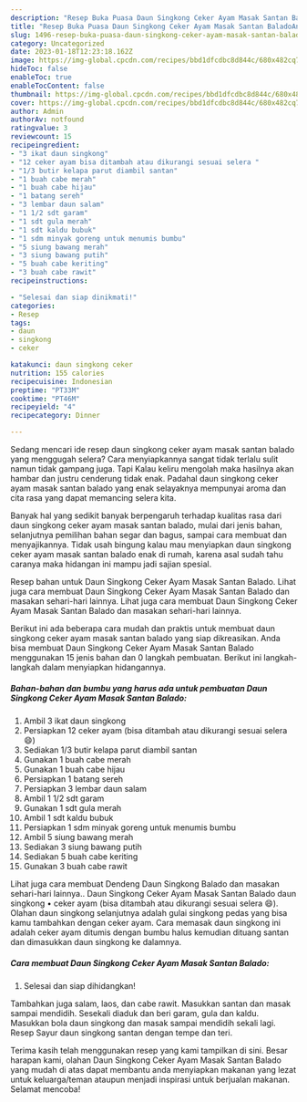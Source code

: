 ```yaml
---
description: "Resep Buka Puasa Daun Singkong Ceker Ayam Masak Santan BaladoAnti Ribet"
title: "Resep Buka Puasa Daun Singkong Ceker Ayam Masak Santan BaladoAnti Ribet"
slug: 1496-resep-buka-puasa-daun-singkong-ceker-ayam-masak-santan-baladoanti-ribet
category: Uncategorized
date: 2023-01-18T12:23:18.162Z
image: https://img-global.cpcdn.com/recipes/bbd1dfcdbc8d844c/680x482cq70/daun-singkong-ceker-ayam-masak-santan-balado-foto-resep-utama.jpg
hideToc: false
enableToc: true
enableTocContent: false
thumbnail: https://img-global.cpcdn.com/recipes/bbd1dfcdbc8d844c/680x482cq70/daun-singkong-ceker-ayam-masak-santan-balado-foto-resep-utama.jpg
cover: https://img-global.cpcdn.com/recipes/bbd1dfcdbc8d844c/680x482cq70/daun-singkong-ceker-ayam-masak-santan-balado-foto-resep-utama.jpg
author: Admin
authorAv: notfound
ratingvalue: 3
reviewcount: 15
recipeingredient:
- "3 ikat daun singkong"
- "12 ceker ayam bisa ditambah atau dikurangi sesuai selera "
- "1/3 butir kelapa parut diambil santan"
- "1 buah cabe merah"
- "1 buah cabe hijau"
- "1 batang sereh"
- "3 lembar daun salam"
- "1 1/2 sdt garam"
- "1 sdt gula merah"
- "1 sdt kaldu bubuk"
- "1 sdm minyak goreng untuk menumis bumbu"
- "5 siung bawang merah"
- "3 siung bawang putih"
- "5 buah cabe keriting"
- "3 buah cabe rawit"
recipeinstructions:

- "Selesai dan siap dinikmati!"
categories:
- Resep
tags:
- daun
- singkong
- ceker

katakunci: daun singkong ceker 
nutrition: 155 calories
recipecuisine: Indonesian
preptime: "PT33M"
cooktime: "PT46M"
recipeyield: "4"
recipecategory: Dinner

---
```



Sedang mencari ide resep daun singkong ceker ayam masak santan balado yang menggugah selera? Cara menyiapkannya sangat tidak terlalu sulit namun tidak gampang juga. Tapi Kalau keliru mengolah maka hasilnya akan hambar dan justru cenderung tidak enak. Padahal daun singkong ceker ayam masak santan balado yang enak selayaknya mempunyai aroma dan cita rasa yang dapat memancing selera kita.


Banyak hal yang sedikit banyak berpengaruh terhadap kualitas rasa dari daun singkong ceker ayam masak santan balado, mulai dari jenis bahan, selanjutnya pemilihan bahan segar dan bagus, sampai cara membuat dan menyajikannya. Tidak usah bingung kalau mau menyiapkan daun singkong ceker ayam masak santan balado enak di rumah, karena asal sudah tahu caranya maka hidangan ini mampu jadi sajian spesial.

Resep bahan untuk Daun Singkong Ceker Ayam Masak Santan Balado. Lihat juga cara membuat Daun Singkong Ceker Ayam Masak Santan Balado dan masakan sehari-hari lainnya. Lihat juga cara membuat Daun Singkong Ceker Ayam Masak Santan Balado dan masakan sehari-hari lainnya.


Berikut ini ada beberapa cara mudah dan praktis untuk membuat daun singkong ceker ayam masak santan balado yang siap dikreasikan. Anda bisa membuat Daun Singkong Ceker Ayam Masak Santan Balado menggunakan 15 jenis bahan dan 0 langkah pembuatan. Berikut ini langkah-langkah dalam menyiapkan hidangannya.

<!--inarticleads1-->

##### Bahan-bahan dan bumbu yang harus ada untuk pembuatan Daun Singkong Ceker Ayam Masak Santan Balado:

1. Ambil 3 ikat daun singkong
1. Persiapkan 12 ceker ayam (bisa ditambah atau dikurangi sesuai selera 😄)
1. Sediakan 1/3 butir kelapa parut diambil santan
1. Gunakan 1 buah cabe merah
1. Gunakan 1 buah cabe hijau
1. Persiapkan 1 batang sereh
1. Persiapkan 3 lembar daun salam
1. Ambil 1 1/2 sdt garam
1. Gunakan 1 sdt gula merah
1. Ambil 1 sdt kaldu bubuk
1. Persiapkan 1 sdm minyak goreng untuk menumis bumbu
1. Ambil 5 siung bawang merah
1. Sediakan 3 siung bawang putih
1. Sediakan 5 buah cabe keriting
1. Gunakan 3 buah cabe rawit


Lihat juga cara membuat Dendeng Daun Singkong Balado dan masakan sehari-hari lainnya.. Daun Singkong Ceker Ayam Masak Santan Balado daun singkong • ceker ayam (bisa ditambah atau dikurangi sesuai selera 😄). Olahan daun singkong selanjutnya adalah gulai singkong pedas yang bisa kamu tambahkan dengan ceker ayam. Cara memasak daun singkong ini adalah ceker ayam ditumis dengan bumbu halus kemudian dituang santan dan dimasukkan daun singkong ke dalamnya. 

<!--inarticleads2-->

##### Cara membuat Daun Singkong Ceker Ayam Masak Santan Balado:


1. Selesai dan siap dihidangkan!

Tambahkan juga salam, laos, dan cabe rawit. Masukkan santan dan masak sampai mendidih. Sesekali diaduk dan beri garam, gula dan kaldu. Masukkan bola daun singkong dan masak sampai mendidih sekali lagi. Resep Sayur daun singkong santan dengan tempe dan teri. 

Terima kasih telah menggunakan resep yang kami tampilkan di sini. Besar harapan kami, olahan Daun Singkong Ceker Ayam Masak Santan Balado yang mudah di atas dapat membantu anda menyiapkan makanan yang lezat untuk keluarga/teman ataupun menjadi inspirasi untuk berjualan makanan. Selamat mencoba!
